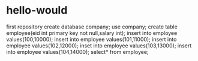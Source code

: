 # hello-would
first repository
create database company;
use company;
create table employee(eid int primary key not null,salary int);
insert into employee values(100,10000);
insert into employee values(101,11000);
insert into employee values(102,12000);
inset into employee values(103,13000);
insert into employee values(104,14000);
select* from employee;
